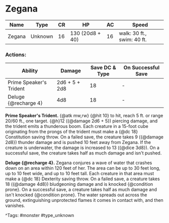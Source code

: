 # Zegana

| Name | Type | CR | HP | AC | Speed |
|------|------|----|----|----|-------|
| Zegana | Unknown | 16 | 130 (20d8 + 40) | 16 | walk: 30 ft., swim: 40 ft. |

### Actions:

| Ability | Damage | Save DC & Type | On Successful Save |
|---------|--------|----------------|--------------------|
| Prime Speaker's Trident | 2d6 + 5 + 2d8 | 18 | - |
| Deluge {@recharge 4} | 4d8 | 18 | - |


**Prime Speaker's Trident.** {@atk mw,rw} {@hit 10} to hit, reach 5 ft. or range 20/60 ft., one target. {@h}12 ({@damage 2d6 + 5}) piercing damage, and the trident emits a thunderous boom. Each creature in a 15-foot cube originating from the prongs of the trident must make a {@dc 18} Constitution saving throw. On a failed save, the creature takes 9 ({@damage 2d8}) thunder damage and is pushed 10 feet away from Zegana. If the creature is underwater, the damage is increased to 13 ({@dice 3d8}). On a successful save, the creature takes half as much damage and isn't pushed.

**Deluge {@recharge 4}.** Zegana conjures a wave of water that crashes down on an area within 120 feet of her. The area can be up to 30 feet long, up to 10 feet wide, and up to 10 feet tall. Each creature in that area must make a {@dc 18} Dexterity saving throw. On a failed save, a creature takes 18 ({@damage 4d8}) bludgeoning damage and is knocked {@condition prone}. On a successful save, a creature takes half as much damage and isn't knocked {@condition prone}. The water spreads out across the ground, extinguishing unprotected flames it comes in contact with, and then vanishes.

^Tags: #monster #type_unknown